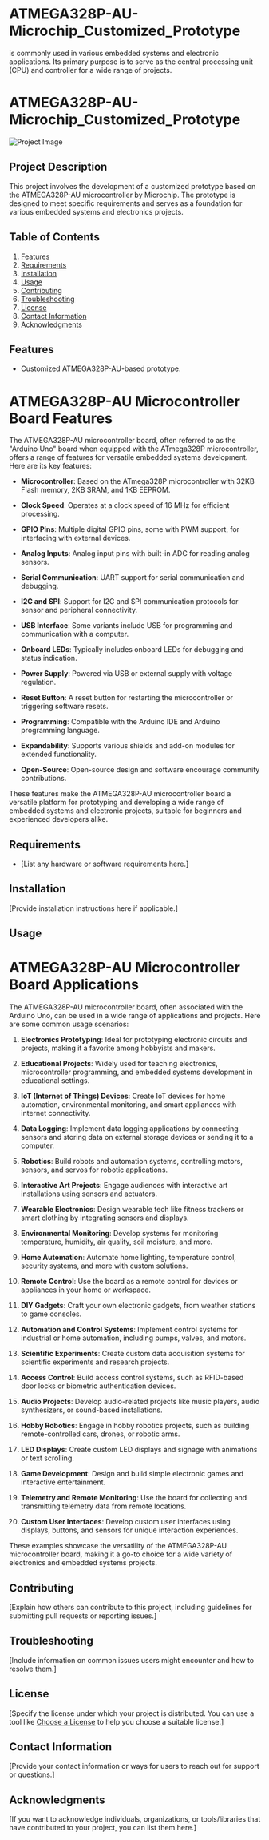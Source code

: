 # ATMEGA328P-AU-Microchip_Customized_Prototype
 is commonly used in various embedded systems and electronic applications. Its primary purpose is to serve as the central processing unit (CPU) and controller for a wide range of projects.
# ATMEGA328P-AU-Microchip_Customized_Prototype

![Project Image](3D_Nano.JPG)

## Project Description

This project involves the development of a customized prototype based on the ATMEGA328P-AU microcontroller by Microchip. The prototype is designed to meet specific requirements and serves as a foundation for various embedded systems and electronics projects.

## Table of Contents

1. [Features](#features)
2. [Requirements](#requirements)
3. [Installation](#installation)
4. [Usage](#usage)
5. [Contributing](#contributing)
6. [Troubleshooting](#troubleshooting)
7. [License](#license)
8. [Contact Information](#contact-information)
9. [Acknowledgments](#acknowledgments)

## Features

- Customized ATMEGA328P-AU-based prototype.
# ATMEGA328P-AU Microcontroller Board Features

The ATMEGA328P-AU microcontroller board, often referred to as the "Arduino Uno" board when equipped with the ATmega328P microcontroller, offers a range of features for versatile embedded systems development. Here are its key features:

- **Microcontroller**: Based on the ATmega328P microcontroller with 32KB Flash memory, 2KB SRAM, and 1KB EEPROM.

- **Clock Speed**: Operates at a clock speed of 16 MHz for efficient processing.

- **GPIO Pins**: Multiple digital GPIO pins, some with PWM support, for interfacing with external devices.

- **Analog Inputs**: Analog input pins with built-in ADC for reading analog sensors.

- **Serial Communication**: UART support for serial communication and debugging.

- **I2C and SPI**: Support for I2C and SPI communication protocols for sensor and peripheral connectivity.

- **USB Interface**: Some variants include USB for programming and communication with a computer.

- **Onboard LEDs**: Typically includes onboard LEDs for debugging and status indication.

- **Power Supply**: Powered via USB or external supply with voltage regulation.

- **Reset Button**: A reset button for restarting the microcontroller or triggering software resets.

- **Programming**: Compatible with the Arduino IDE and Arduino programming language.

- **Expandability**: Supports various shields and add-on modules for extended functionality.

- **Open-Source**: Open-source design and software encourage community contributions.

These features make the ATMEGA328P-AU microcontroller board a versatile platform for prototyping and developing a wide range of embedded systems and electronic projects, suitable for beginners and experienced developers alike.


## Requirements

- [List any hardware or software requirements here.]

## Installation

[Provide installation instructions here if applicable.]

## Usage

# ATMEGA328P-AU Microcontroller Board Applications

The ATMEGA328P-AU microcontroller board, often associated with the Arduino Uno, can be used in a wide range of applications and projects. Here are some common usage scenarios:

1. **Electronics Prototyping**: Ideal for prototyping electronic circuits and projects, making it a favorite among hobbyists and makers.

2. **Educational Projects**: Widely used for teaching electronics, microcontroller programming, and embedded systems development in educational settings.

3. **IoT (Internet of Things) Devices**: Create IoT devices for home automation, environmental monitoring, and smart appliances with internet connectivity.

4. **Data Logging**: Implement data logging applications by connecting sensors and storing data on external storage devices or sending it to a computer.

5. **Robotics**: Build robots and automation systems, controlling motors, sensors, and servos for robotic applications.

6. **Interactive Art Projects**: Engage audiences with interactive art installations using sensors and actuators.

7. **Wearable Electronics**: Design wearable tech like fitness trackers or smart clothing by integrating sensors and displays.

8. **Environmental Monitoring**: Develop systems for monitoring temperature, humidity, air quality, soil moisture, and more.

9. **Home Automation**: Automate home lighting, temperature control, security systems, and more with custom solutions.

10. **Remote Control**: Use the board as a remote control for devices or appliances in your home or workspace.

11. **DIY Gadgets**: Craft your own electronic gadgets, from weather stations to game consoles.

12. **Automation and Control Systems**: Implement control systems for industrial or home automation, including pumps, valves, and motors.

13. **Scientific Experiments**: Create custom data acquisition systems for scientific experiments and research projects.

14. **Access Control**: Build access control systems, such as RFID-based door locks or biometric authentication devices.

15. **Audio Projects**: Develop audio-related projects like music players, audio synthesizers, or sound-based installations.

16. **Hobby Robotics**: Engage in hobby robotics projects, such as building remote-controlled cars, drones, or robotic arms.

17. **LED Displays**: Create custom LED displays and signage with animations or text scrolling.

18. **Game Development**: Design and build simple electronic games and interactive entertainment.

19. **Telemetry and Remote Monitoring**: Use the board for collecting and transmitting telemetry data from remote locations.

20. **Custom User Interfaces**: Develop custom user interfaces using displays, buttons, and sensors for unique interaction experiences.

These examples showcase the versatility of the ATMEGA328P-AU microcontroller board, making it a go-to choice for a wide variety of electronics and embedded systems projects.


## Contributing

[Explain how others can contribute to this project, including guidelines for submitting pull requests or reporting issues.]

## Troubleshooting

[Include information on common issues users might encounter and how to resolve them.]

## License

[Specify the license under which your project is distributed. You can use a tool like [Choose a License](https://choosealicense.com/) to help you choose a suitable license.]

## Contact Information

[Provide your contact information or ways for users to reach out for support or questions.]

## Acknowledgments

[If you want to acknowledge individuals, organizations, or tools/libraries that have contributed to your project, you can list them here.]

